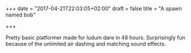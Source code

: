 +++
date = "2017-04-21T22:03:05+02:00"
draft = false
title = "A spawn named bob"

+++

Pretty basic platformer made for ludum dare in 48 hours. Surprisingly fun because of the unlimited air dashing and matching sound effects.

